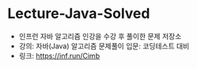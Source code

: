 # Lecture-Java-Solved
- 인프런 자바 알고리즘 인강을 수강 후 풀이한 문제 저장소
- 강의: 자바(Java) 알고리즘 문제풀이 입문: 코딩테스트 대비
- 링크: https://inf.run/Cimb